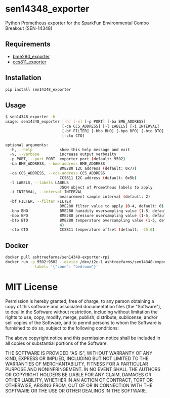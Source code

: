 # sen14348_exporter

Python Prometheus exporter for the SparkFun Environmental Combo Breakout (SEN-14348) 

## Requirements

* [bme280_exporter](https://github.com/ashtreefarms/bme280-exporter)
* [ccs811_exporter](https://github.com/ashtreefarms/ccs811-exporter)

## Installation

```bash
pip install sen14348_exporter
```

## Usage

```bash
$ sen14348_exporter -h
usage: sen14348_exporter [-h] [-v] [-p PORT] [-ba BME_ADDRESS]
                         [-ca CCS_ADDRESS] [-l LABELS] [-i INTERVAL]
                         [-bf FILTER] [-bho BHO] [-bpo BPO] [-bto BTO]
                         [-cto CTO]

optional arguments:
  -h, --help            show this help message and exit
  -v, --verbose         increase output verbosity
  -p PORT, --port PORT  exporter port (default: 9502)
  -ba BME_ADDRESS, --bme-address BME_ADDRESS
                        BME280 I2C address (default: 0x77)
  -ca CCS_ADDRESS, --ccs-address CCS_ADDRESS
                        CCS811 I2C address (default: 0x5b)
  -l LABELS, --labels LABELS
                        JSON object of Prometheus labels to apply
  -i INTERVAL, --interval INTERVAL
                        measurement sample interval (default: 2)
  -bf FILTER, --filter FILTER
                        BME280 filter value to apply (0-4, default: 0)
  -bho BHO              BME280 humidity oversampling value (1-5, default: 4)
  -bpo BPO              BME280 pressure oversampling value (1-5, default: 4)
  -bto BTO              BME280 temperature oversampling value (1-5, default:
                        4)
  -cto CTO              CCS811 temperature offset (default: -25.0)
```

## Docker

```bash
docker pull ashtreefarms/sen14348-exporter-rpi
docker run -p 9502:9502 --device /dev/i2c-1 ashtreefarms/sen14348-exporter-rpi \
           --labels '{"zone": "bedroom"}'
```

# MIT License

Permission is hereby granted, free of charge, to any person obtaining a copy
of this software and associated documentation files (the "Software"), to deal
in the Software without restriction, including without limitation the rights
to use, copy, modify, merge, publish, distribute, sublicense, and/or sell
copies of the Software, and to permit persons to whom the Software is
furnished to do so, subject to the following conditions:

The above copyright notice and this permission notice shall be included in
all copies or substantial portions of the Software.

THE SOFTWARE IS PROVIDED "AS IS", WITHOUT WARRANTY OF ANY KIND, EXPRESS OR
IMPLIED, INCLUDING BUT NOT LIMITED TO THE WARRANTIES OF MERCHANTABILITY,
FITNESS FOR A PARTICULAR PURPOSE AND NONINFRINGEMENT. IN NO EVENT SHALL THE
AUTHORS OR COPYRIGHT HOLDERS BE LIABLE FOR ANY CLAIM, DAMAGES OR OTHER
LIABILITY, WHETHER IN AN ACTION OF CONTRACT, TORT OR OTHERWISE, ARISING FROM,
OUT OF OR IN CONNECTION WITH THE SOFTWARE OR THE USE OR OTHER DEALINGS IN
THE SOFTWARE.